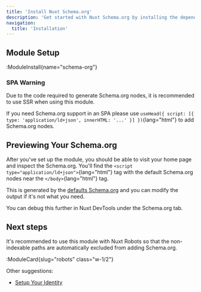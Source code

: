 ```yaml
---
title: 'Install Nuxt Schema.org'
description: 'Get started with Nuxt Schema.org by installing the dependency to your project.'
navigation:
  title: 'Installation'
---
```


## Module Setup

:ModuleInstall{name="schema-org"}

### SPA Warning

Due to the code required to generate Schema.org nodes, it is recommended to use SSR when using this module.

If you need Schema.org support in an SPA please use `useHead({ script: [{ type: 'application/ld+json', innerHTML: '...' }] })`{lang="html"} to add Schema.org nodes.

## Previewing Your Schema.org

After you've set up the module, you should be able to visit your home page and inspect the Schema.org. You'll find the
`<script type="application/ld+json">`{lang="html"} tag with the default Schema.org nodes near the `</body>`{lang="html"} tag.

This is generated by the [defaults Schema.org](/docs/schema-org/guides/default-schema-org) and you can modify the output
if it's not what you need.

You can debug this further in Nuxt DevTools under the Schema.org tab.

## Next steps

It's recommended to use this module with Nuxt Robots so that the non-indexable paths are automatically excluded from adding
Schema.org.

:ModuleCard{slug="robots" class="w-1/2"}

Other suggestions:

- [Setup Your Identity](/docs/schema-org/guides/setup-identity)
